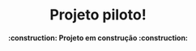 <h1 align="center"> Projeto piloto! </h1>

<h4 align="center"> 
    :construction:  Projeto em construção  :construction:
</h4>

